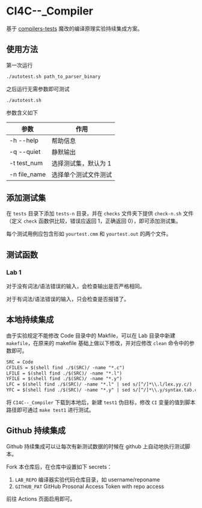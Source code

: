 # CI4C--\_Compiler

基于 [compilers-tests](https://github.com/massimodong/compilers-tests) 魔改的编译原理实验持续集成方案。

## 使用方法

第一次运行

```bash
./autotest.sh path_to_parser_binary
```

之后运行无需参数即可测试

```bash
./autotest.sh
```

参数含义如下

| 参数         | 作用                 |
| ------------ | -------------------- |
| -h --help    | 帮助信息             |
| -q --quiet   | 静默输出             |
| -t test_num  | 选择测试集，默认为 1 |
| -n file_name | 选择单个测试文件测试 |

## 添加测试集

在 `tests` 目录下添加 `tests-n` 目录，并在 `checks` 文件夹下提供 `check-n.sh` 文件（定义 `check` 函数供比较，错误应返回 1，正确返回 0），即可添加测试集。

每个测试用例应包含形如 `yourtest.cmm` 和 `yourtest.out` 的两个文件。

## 测试函数

### Lab 1

对于没有词法/语法错误的输入，会检查输出是否严格相同。

对于有词法/语法错误的输入，只会检查是否报错了。

## 本地持续集成

由于实验规定不能修改 Code 目录中的 Makfile，可以在 Lab 目录中新建 `makefile`，在原来的 makefile 基础上做以下修改，并对应修改 `clean` 命令中的参数即可。

```diff
SRC = Code
CFILES = $(shell find ./$(SRC)/ -name "*.c")
LFILE = $(shell find ./$(SRC)/ -name "*.l")
YFILE = $(shell find ./$(SRC)/ -name "*.y")
LFC = $(shell find ./$(SRC)/ -name "*.l" | sed s/[^/]*\\.l/lex.yy.c/)
YFC = $(shell find ./$(SRC)/ -name "*.y" | sed s/[^/]*\\.y/syntax.tab.c/)
```

将 `CI4C--_Compiler` 下载到本地后，新建 `test1` 伪目标，修改 `CI` 变量的值到脚本路径即可通过 `make test1` 进行测试。

## Github 持续集成

Github 持续集成可以让每次有新测试数据的时候在 github 上自动地执行测试脚本。

Fork 本仓库后，在仓库中设置如下 secrets：

1. `LAB_REPO` 编译器实验代码仓库目录，如 username/reponame
2. `GITHUB_PAT` GitHub Prosonal Access Token with repo access

前往 Actions 页面启用即可。

